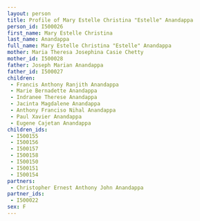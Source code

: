 ```yaml
---
layout: person
title: Profile of Mary Estelle Christina "Estelle" Anandappa
person_id: I500026
first_name: Mary Estelle Christina
last_name: Anandappa
full_name: Mary Estelle Christina "Estelle" Anandappa
mother: Maria Theresa Josephina Casie Chetty
mother_id: I500028
father: Joseph Marian Anandappa
father_id: I500027
children:
 - Francis Anthony Ranjith Anandappa
 - Marie Bernadette Anandappa
 - Indranee Therese Anandappa
 - Jacinta Magdalene Anandappa
 - Anthony Franciso Nihal Anandappa
 - Paul Xavier Anandappa
 - Eugene Cajetan Anandappa
children_ids:
 - I500155
 - I500156
 - I500157
 - I500158
 - I500150
 - I500151
 - I500154
partners:
 - Christopher Ernest Anthony John Anandappa
partner_ids:
 - I500022
sex: F
---
```


